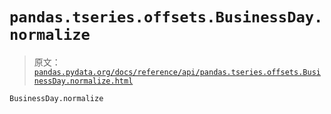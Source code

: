 # `pandas.tseries.offsets.BusinessDay.normalize`

> 原文：[`pandas.pydata.org/docs/reference/api/pandas.tseries.offsets.BusinessDay.normalize.html`](https://pandas.pydata.org/docs/reference/api/pandas.tseries.offsets.BusinessDay.normalize.html)

```py
BusinessDay.normalize
```
